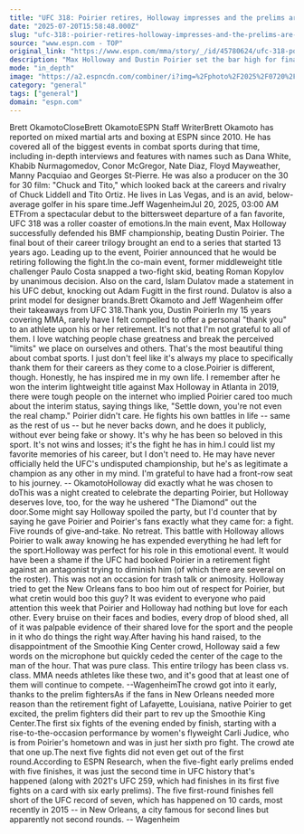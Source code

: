 ```yaml
---
title: "UFC 318: Poirier retires, Holloway impresses and the prelims are ... must-see?"
date: "2025-07-20T15:58:48.000Z"
slug: "ufc-318:-poirier-retires-holloway-impresses-and-the-prelims-are-...-must-see"
source: "www.espn.com - TOP"
original_link: "https://www.espn.com/mma/story/_/id/45780624/ufc-318-poirier-retires-holloway-impresses-prelims-see"
description: "Max Holloway and Dustin Poirier set the bar high for finale fights, even after the undercard showed out."
mode: "in_depth"
image: "https://a2.espncdn.com/combiner/i?img=%2Fphoto%2F2025%2F0720%2Fr1521262_1296x729_16%2D9.jpg"
category: "general"
tags: ["general"]
domain: "espn.com"
---
```

Brett OkamotoCloseBrett OkamotoESPN Staff WriterBrett Okamoto has reported on mixed martial arts and boxing at ESPN since 2010. He has covered all of the biggest events in combat sports during that time, including in-depth interviews and features with names such as Dana White, Khabib Nurmagomedov, Conor McGregor, Nate Diaz, Floyd Mayweather, Manny Pacquiao and Georges St-Pierre. He was also a producer on the 30 for 30 film: "Chuck and Tito," which looked back at the careers and rivalry of Chuck Liddell and Tito Ortiz. He lives in Las Vegas, and is an avid, below-average golfer in his spare time.Jeff WagenheimJul 20, 2025, 03:00 AM ETFrom a spectacular debut to the bittersweet departure of a fan favorite, UFC 318 was a roller coaster of emotions.In the main event, Max Holloway successfully defended his BMF championship, beating Dustin Poirier. The final bout of their career trilogy brought an end to a series that started 13 years ago. Leading up to the event, Poirier announced that he would be retiring following the fight.In the co-main event, former middleweight title challenger Paulo Costa snapped a two-fight skid, beating Roman Kopylov by unanimous decision. Also on the card, Islam Dulatov made a statement in his UFC debut, knocking out Adam Fugitt in the first round. Dulatov is also a print model for designer brands.Brett Okamoto and Jeff Wagenheim offer their takeaways from UFC 318.Thank you, Dustin PoirierIn my 15 years covering MMA, rarely have I felt compelled to offer a personal "thank you" to an athlete upon his or her retirement. It's not that I'm not grateful to all of them. I love watching people chase greatness and break the perceived "limits" we place on ourselves and others. That's the most beautiful thing about combat sports. I just don't feel like it's always my place to specifically thank them for their careers as they come to a close.Poirier is different, though. Honestly, he has inspired me in my own life. I remember after he won the interim lightweight title against Max Holloway in Atlanta in 2019, there were tough people on the internet who implied Poirier cared too much about the interim status, saying things like, "Settle down, you're not even the real champ." Poirier didn't care. He fights his own battles in life -- same as the rest of us -- but he never backs down, and he does it publicly, without ever being fake or showy. It's why he has been so beloved in this sport. It's not wins and losses; it's the fight he has in him.I could list my favorite memories of his career, but I don't need to. He may have never officially held the UFC's undisputed championship, but he's as legitimate a champion as any other in my mind. I'm grateful to have had a front-row seat to his journey. -- OkamotoHolloway did exactly what he was chosen to doThis was a night created to celebrate the departing Poirier, but Holloway deserves love, too, for the way he ushered "The Diamond" out the door.Some might say Holloway spoiled the party, but I'd counter that by saying he gave Poirier and Poirier's fans exactly what they came for: a fight. Five rounds of give-and-take. No retreat. This battle with Holloway allows Poirier to walk away knowing he has expended everything he had left for the sport.Holloway was perfect for his role in this emotional event. It would have been a shame if the UFC had booked Poirier in a retirement fight against an antagonist trying to diminish him (of which there are several on the roster). This was not an occasion for trash talk or animosity. Holloway tried to get the New Orleans fans to boo him out of respect for Poirier, but what cretin would boo this guy? It was evident to everyone who paid attention this week that Poirier and Holloway had nothing but love for each other. Every bruise on their faces and bodies, every drop of blood shed, all of it was palpable evidence of their shared love for the sport and the people in it who do things the right way.After having his hand raised, to the disappointment of the Smoothie King Center crowd, Holloway said a few words on the microphone but quickly ceded the center of the cage to the man of the hour. That was pure class. This entire trilogy has been class vs. class. MMA needs athletes like these two, and it's good that at least one of them will continue to compete. --WagenheimThe crowd got into it early, thanks to the prelim fightersAs if the fans in New Orleans needed more reason than the retirement fight of Lafayette, Louisiana, native Poirier to get excited, the prelim fighters did their part to rev up the Smoothie King Center.The first six fights of the evening ended by finish, starting with a rise-to-the-occasion performance by women's flyweight Carli Judice, who is from Poirier's hometown and was in just her sixth pro fight. The crowd ate that one up.The next five fights did not even get out of the first round.According to ESPN Research, when the five-fight early prelims ended with five finishes, it was just the second time in UFC history that's happened (along with 2021's UFC 259, which had finishes in its first five fights on a card with six early prelims). The five first-round finishes fell short of the UFC record of seven, which has happened on 10 cards, most recently in 2015 -- in New Orleans, a city famous for second lines but apparently not second rounds. -- Wagenheim